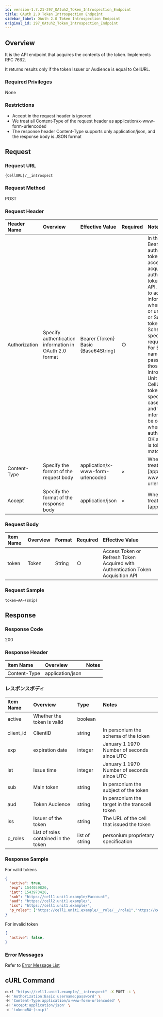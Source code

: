 ```yaml
---
id: version-1.7.21-297_OAtuh2_Token_Introspection_Endpoint
title: OAuth 2.0 Token Introspection Endpoint
sidebar_label: OAuth 2.0 Token Introspection Endpoint
original_id: 297_OAtuh2_Token_Introspection_Endpoint
---
```

## Overview
It is the API endpoint that acquires the contents of the token. Implements RFC 7662.

It returns results only if the token Issuer or Audience is equal to CellURL.

### Required Privileges
None

### Restrictions
* Accept in the request header is ignored
* We treat all Content-Type of the request header as application/x-www-form-urlencoded
* The response header Content-Type supports only application/json, and the response body is JSON format

## Request
### Request URL
```
{CellURL}/__introspect
```
### Request Method
POST

### Request Header

|Header Name|Overview|Effective Value|Required|Notes|
|:--|:--|:--|:--|:--|
|Authorization|Specify authentication information in OAuth 2.0 format|Bearer {Token}<br>Basic {Base64String}|○|In the case of Bearer, the authentication token is the access token acquired by the authentication token acquisition API. It is possible to acquire token information only when unit token or unit user token or Schema of token matches Schema of token specified by request body.<br>For Basic, user name and password are those set for Introspection by Unit setting, or CellURL and token are specified. In the case of CellURL and token, token information can be obtained only when client authentication is OK and CellURL is token that matches Schema|
|Content-Type|Specify the format of the request body|application/x-www-form-urlencoded|×|When omitted, treat it as [application/x-www-form-urlencoded]|
|Accept|Specify the format of the response body|application/json|×|When omitted, treat it as [application/json]|

### Request Body

|Item Name|Overview|Format|Required|Effective Value|
|:--|:--|:--|:--|:--|
|token|Token|String|○|Access Token or Refresh Token Acquired with Authentication Token Acquisition API|

### Request Sample

```
token=AA~(snip)

```

## Response
### Response Code
200

### Response Header

|Item Name|Overview|Notes|
|:--|:--|:--|
|Content-Type|application/json||

### レスポンスボディ

|Item Name|Overview|Type|Notes|
|:--|:--|:--|:--|
|active|Whether the token is valid|boolean||
|client_id|ClientID|string|In personium the schema of the token|
|exp|expiration date|integer|January 1 1970 Number of seconds since UTC|
|iat|Issue time|integer|January 1 1970 Number of seconds since UTC|
|sub|Main token|string|In personium the subject of the token|
|aud|Token Audience|string|In personium the target in the transcell token|
|iss|Issuer of the token|string|The URL of the cell that issued the token|
|p_roles|List of roles contained in the token|list of string|personium proprietary specification|

### Response Sample
For valid tokens
```JSON
{
  "active": true,
  "exp": 1544059820,
  "iat": 1543973420,
  "sub": "https://cell1.unit1.example/#account",
  "aud": "https://cell2.unit1.example/",
  "iss": "https://cell1.unit1.example/",
  "p_roles": ["https://cell1.unit1.example/__role/__/role1","https://cell1.unit1.example/__role/__/role2"]
}
```
For invalid token
```JSON
{
  "active": false,
}
```

### Error Messages
Refer to [Error Message List](004_Error_Messages.md)

## cURL Command
```sh
curl "https://cell1.unit1.example/__introspect" -X POST -i \
-H 'Authorization:Basic username:password' \
-H 'Content-Type:application/x-www-form-urlencoded' \
-H 'Accept:application/json' \
-d 'token=RA~(snip)'
```
